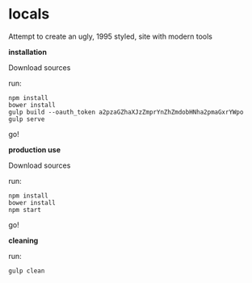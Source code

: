locals
======

Attempt to create an ugly, 1995 styled, site with modern tools

**installation**

Download sources

run:

	npm install
    bower install
	gulp build --oauth_token a2pzaGZhaXJzZmprYnZhZmdobHNha2pmaGxrYWpo
	gulp serve

go!

**production use**

Download sources

run:

	npm install
    bower install
	npm start
  
go!

**cleaning**

run:

	gulp clean

